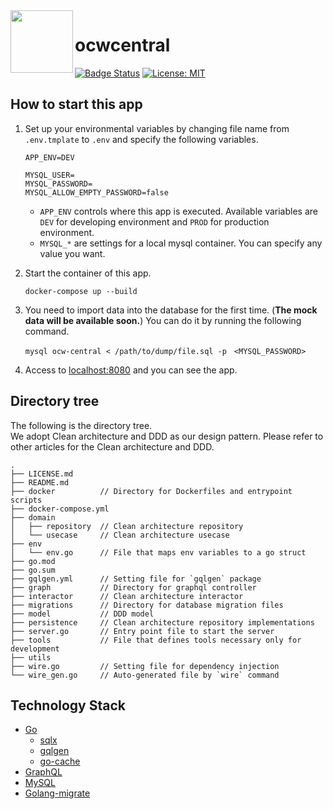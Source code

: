 <img align="left" src=https://user-images.githubusercontent.com/44559556/196192159-7684237a-ba00-4ea4-8c37-3395acb19492.png width="100" height="100">

# ocwcentral

[![Badge Status](https://github.com/kafugen/ocwcentral/workflows/golangci-lint/badge.svg)](https://github.com/kafugen/ocwcentral/actinos)
[![License: MIT](https://img.shields.io/badge/license-MIT-blue)](https://img.shields.io/badge/license-MIT-blue)

## How to start this app

1. Set up your environmental variables by changing file name from `.env.tmplate` to `.env` and specify the following variables.

   ```
   APP_ENV=DEV

   MYSQL_USER=
   MYSQL_PASSWORD=
   MYSQL_ALLOW_EMPTY_PASSWORD=false
   ```

   - `APP_ENV` controls where this app is executed. Available variables are `DEV` for developing environment and `PROD` for production environment.
   - `MYSQL_*` are settings for a local mysql container. You can specify any value you want.

2. Start the container of this app.
    ```
    docker-compose up --build
    ```
3. You need to import data into the database for the first time. (**The mock data will be available soon.**) You can do it by running the following command.
    ```
    mysql ocw-central < /path/to/dump/file.sql -p　<MYSQL_PASSWORD>
    ```
4. Access to [localhost:8080](localhost:8080) and you can see the app.


## Directory tree

The following is the directory tree.<br>
We adopt Clean architecture and DDD as our design pattern.
Please refer to other articles for the Clean architecture and DDD.

```
.
├── LICENSE.md
├── README.md
├── docker          // Directory for Dockerfiles and entrypoint scripts
├── docker-compose.yml
├── domain
│   ├── repository  // Clean architecture repository
│   └── usecase     // Clean architecture usecase
├── env
│   └── env.go      // File that maps env variables to a go struct
├── go.mod
├── go.sum
├── gqlgen.yml      // Setting file for `gqlgen` package
├── graph           // Directory for graphql controller
├── interactor      // Clean architecture interactor
├── migrations      // Directory for database migration files
├── model           // DDD model
├── persistence     // Clean architecture repository implementations
├── server.go       // Entry point file to start the server
├── tools           // File that defines tools necessary only for development
├── utils
├── wire.go         // Setting file for dependency injection
└── wire_gen.go     // Auto-generated file by `wire` command
```


## Technology Stack
- [Go](https://go.dev/doc/)
    - [sqlx](https://pkg.go.dev/github.com/jmoiron/sqlx)
    - [gqlgen](https://gqlgen.com/)
    - [go-cache](https://pkg.go.dev/github.com/patrickmn/go-cache)
- [GraphQL](https://graphql.org/)
- [MySQL](https://www.mysql.com/)
- [Golang-migrate](https://github.com/golang-migrate/migrate)

